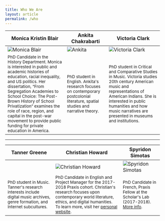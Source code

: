 ```yaml
---
title: Who We Are
layout: article
permalink: /who
---
```


|Monica Kristin Blair|Ankita Chakrabarti|Victoria Clark|  
|---|---|---|
|![Monica Blair](http://scholarslab.org/wp-content/uploads/2017/09/20170829-_DSC0329.jpg)|![Ankita](http://scholarslab.org/wp-content/uploads/2017/09/20170911-_DSC0548.jpg)|![Victoria Clark](http://scholarslab.org/wp-content/uploads/2017/09/20170914-_DSC0597.jpg)   |   
|<small>PhD Candidate in the History Department. Monica is interested in public and academic histories of education, racial inequality, and US politics. Her dissertation, “From Segregation Academies to School Choice: The Post-Brown History of School Privatization” examines the role of race, region, and capital in the post-war movement to provide public funding for private education in America.</small>|<small>PhD student in English. Ankita's research focuses on contemporary postcolonial literature, spatial studies and narrative theory.</small>|<small>PhD student in Critical and Comparative Studies in Music. Victoria studies 20th century American music and representations of American Indians. She is interested in public humanities and how music narratives are presented in museums and institutions.</small>|

<hr>

<!-- 
### Monica Kristin Blair
![Monica Blair](http://scholarslab.org/wp-content/uploads/2017/09/20170829-_DSC0329.jpg)

Monica Kristin Blair is a PhD Candidate in the History Department at the University of Virginia. She is interested in public and academic histories of education, racial inequality,and US politics. Monica's dissertation, “From Segregation Academies to School Choice: The Post-Brown History of School Privatization” examines the role of race, region, and capital in the post-war movement to provide public funding for private education in America.

### Ankita Chakrabarti

![Ankita](http://scholarslab.org/wp-content/uploads/2017/09/20170911-_DSC0548.jpg)

Ankita Chakrabarti is a PhD student in the English Department at the University of Virginia. Her research focuses on contemporary postcolonial literature, spatial studies and narrative theory.

### Victoria Clark

![Victoria Clark](http://scholarslab.org/wp-content/uploads/2017/09/20170914-_DSC0597.jpg)
  
Victoria Clark is a PhD student in Critical and Comparative Studies in Music at the University of Virginia. She studies 20th century American music and representations of American Indians. She is interested in public humanities and how music narratives are presented in museums and institutions. -->


|Tanner Greene|Christian Howard|Spyridon Simotas|  
|---|---|---|
||![Christian Howard](http://scholarslab.org/wp-content/uploads/2017/02/20170829-_DSC0281.jpg)|![Spyridon Simotas](http://scholarslab.org/wp-content/uploads/2017/09/20170829-_DSC0240.jpg) |   
|<small>PhD student in Music. Tanner's research interests include digital music archives, genre formation, and Internet subcultures.</small>|<small>PhD Candidate in English and Project Manager for the 2017-2018 Praxis cohort. Christian's research focuses upon contemporary world literature, ethics, and digital humanities. To learn more, visit her [personal website](https://christianhoward.org).</small>|<small>PhD Candidate in French, Praxis Fellow at the Scholar's Lab (2017-2018). [More info](https://ss4ws.github.io/).</small> |


<!-- ### Tanner Greene

Tanner Greene is a PhD student in the Music Department at the University of Virginia. His research interests include digital music archives, genre formation, and Internet subcultures.

### Christian Howard

![Christian Howard](http://scholarslab.org/wp-content/uploads/2017/02/20170829-_DSC0281.jpg)

Christian Howard is a PhD Candidate in English at the University of Virginia and the Project Manager for the 2017-2018 Praxis cohort. Her research focuses upon contemporary world literature, ethics, and digital humanities. To learn more, visit her [personal website](https://christianhoward.org).

### Spyridon Simotas -->

<!-- ![Spyridon Simotas](http://scholarslab.org/wp-content/uploads/2017/09/20170829-_DSC0240.jpg)

PhD Candidate in French, Praxis Fellow at the Scholar's Lab (2017-2018). [More info](https://ss4ws.github.io/). -->
